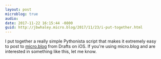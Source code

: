 ```yaml
---
layout: post
microblog: true
audio: 
date: 2017-11-22 16:15:44 -0800
guid: http://jbwhaley.micro.blog/2017/11/23/i-put-together.html
---
```

I put together a really simple Pythonista script that makes it extremely easy to post to [micro.blog](https://micro.blog) from Drafts on iOS. If you're using micro.blog and are interested in something like this, let me know.
